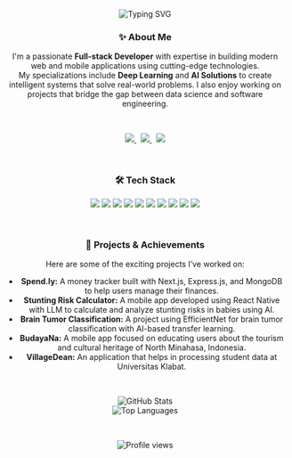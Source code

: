 <div align="center">

  <img src="https://readme-typing-svg.herokuapp.com?font=Montserrat&weight=700&size=28&duration=3000&pause=1000&color=00ADB5&center=true&vCenter=true&width=600&lines=Hi+there!+I'm+Revando+👋;Welcome+to+my+GitHub+Universe!" alt="Typing SVG" />

  <br />

  <h3>✨ About Me</h3>
  <p>
    I'm a passionate <strong>Full-stack Developer</strong> with expertise in building modern web and mobile applications using cutting-edge technologies.<br />
    My specializations include <strong>Deep Learning</strong> and <strong>AI Solutions</strong> to create intelligent systems that solve real-world problems. I also enjoy working on projects that bridge the gap between data science and software engineering.
  </p>

  <br />

  <p align="center">
    <a href="https://instagram.com/rvndars" target="_blank">
      <img src="https://img.shields.io/badge/Instagram-E4405F?style=for-the-badge&logo=instagram&logoColor=white" />
    </a>
    &nbsp;
    <a href="https://www.kaggle.com/revandoaruperes" target="_blank">
      <img src="https://img.shields.io/badge/Kaggle-20BEFF?style=for-the-badge&logo=kaggle&logoColor=white" />
    </a>
    &nbsp;
    <a href="https://www.linkedin.com/in/revando-aruperes-072723286/" target="_blank">
      <img src="https://img.shields.io/badge/LinkedIn-0077B5?style=for-the-badge&logo=linkedin&logoColor=white" />
    </a>
  </p>

  <br />

  <h3>🛠️ Tech Stack</h3>
  <p align="center">
    <img src="https://img.shields.io/badge/-JavaScript-F7DF1E?style=flat-square&logo=javascript&logoColor=black" />
    <img src="https://img.shields.io/badge/-TypeScript-3178C6?style=flat-square&logo=typescript&logoColor=white" />
    <img src="https://img.shields.io/badge/-React-61DAFB?style=flat-square&logo=react&logoColor=black" />
    <img src="https://img.shields.io/badge/-React_Native-61DAFB?style=flat-square&logo=react&logoColor=black" />
    <img src="https://img.shields.io/badge/-Express.js-000000?style=flat-square&logo=express&logoColor=white" />
    <img src="https://img.shields.io/badge/-Node.js-339933?style=flat-square&logo=node.js&logoColor=white" />
    <img src="https://img.shields.io/badge/-Flask-000000?style=flat-square&logo=flask&logoColor=white" />
    <img src="https://img.shields.io/badge/-Python-3776AB?style=flat-square&logo=python&logoColor=white" />
    <img src="https://img.shields.io/badge/-TensorFlow-FF6F00?style=flat-square&logo=tensorflow&logoColor=white" />
    <img src="https://img.shields.io/badge/-MongoDB-47A248?style=flat-square&logo=mongodb&logoColor=white" />
  </p>

  <br />

<h3>🚀 Projects & Achievements</h3>
<p>
  Here are some of the exciting projects I’ve worked on:
</p>
<ul>
 <li><strong>Spend.ly:</strong> A money tracker built with Next.js, Express.js, and MongoDB to help users manage their finances.</li>
  <li><strong>Stunting Risk Calculator:</strong> A mobile app developed using React Native with LLM to calculate and analyze stunting risks in babies using AI.</li>
  <li><strong>Brain Tumor Classification:</strong> A project using EfficientNet for brain tumor classification with AI-based transfer learning.</li>
  <li><strong>BudayaNa:</strong> A mobile app focused on educating users about the tourism and cultural heritage of North Minahasa, Indonesia.</li>
  <li><strong>VillageDean:</strong> An application that helps in processing student data at Universitas Klabat.</li>
</ul>


  <br />

  <p align="center">
    <img src="https://github-readme-stats.vercel.app/api?username=Aruperes&show_icons=true&theme=tokyonight&hide_title=true&count_private=true&hide_rank=true" alt="GitHub Stats" />
    <br />
    <img src="https://github-readme-stats.vercel.app/api/top-langs/?username=Aruperes&layout=compact&theme=tokyonight&hide_title=true" alt="Top Languages" />
  </p>

  <br />

  <p align="center">
    <img src="https://komarev.com/ghpvc/?username=Aruperes&style=flat-square&color=blue" alt="Profile views" />
  </p>

</div>
